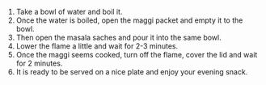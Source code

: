 1. Take a bowl of water and boil it.
2. Once the water is boiled, open the maggi packet and empty it to the bowl.
3. Then open the masala saches and pour it into the same bowl.
4. Lower the flame a little and wait for 2-3 minutes.
5. Once the maggi seems cooked, turn off the flame, cover the lid and wait for 2 minutes.
6. It is ready to be served on a nice plate and enjoy your evening snack.